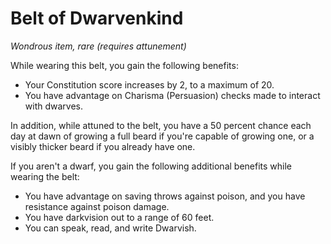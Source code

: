 # Belt of Dwarvenkind 
_Wondrous item, rare (requires attunement)_ 

While wearing this belt, you gain the following benefits: 

* Your Constitution score increases by 2, to a maximum of 20.
* You have advantage on Charisma (Persuasion) checks made to interact with dwarves. 

In addition, while attuned to the belt, you have a 50 percent chance each day at dawn of growing a full beard if you're capable of growing one, or a visibly thicker beard if you already have one.

If you aren't a dwarf, you gain the following additional benefits while wearing the belt:

* You have advantage on saving throws against poison, and you have resistance against poison damage.
* You have darkvision out to a range of 60 feet.
* You can speak, read, and write Dwarvish. 
